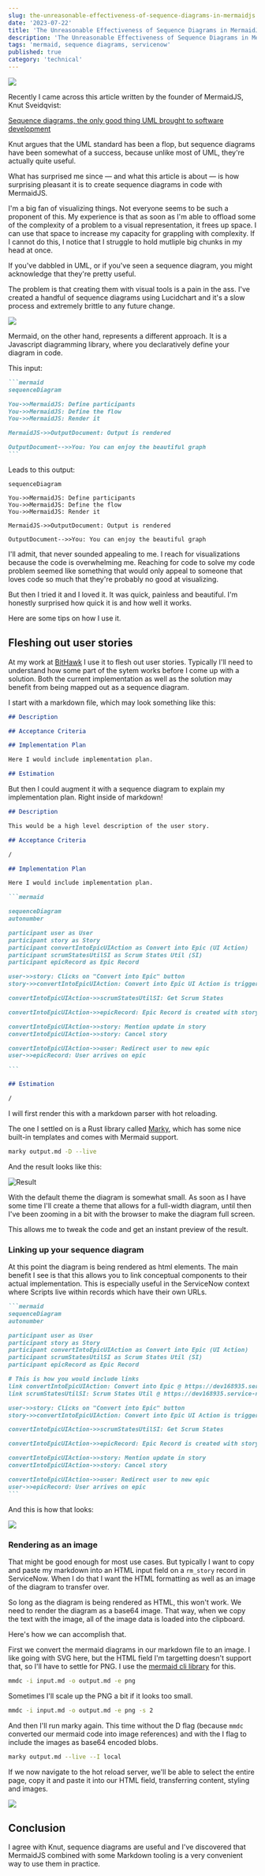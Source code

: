 ```yaml
---
slug: the-unreasonable-effectiveness-of-sequence-diagrams-in-mermaidjs
date: '2023-07-22'
title: 'The Unreasonable Effectiveness of Sequence Diagrams in MermaidJS'
description: 'The Unreasonable Effectiveness of Sequence Diagrams in MermaidJS'
tags: 'mermaid, sequence diagrams, servicenow'
published: true
category: 'technical'
---
```


![](./images/20230722225447.png)

Recently I came across this article written by the founder of MermaidJS, Knut Sveidqvist:

[Sequence diagrams, the only good thing UML brought to software development](https://www.mermaidchart.com/blog/posts/sequence-diagrams-the-good-thing-uml-brought-to-software-development)

Knut argues that the UML standard has been a flop, but sequence diagrams have been somewhat of a success, because unlike most of UML, they're actually quite useful.

What has surprised me since — and what this article is about — is how surprising pleasant it is to create sequence diagrams in code with MermaidJS.

I'm a big fan of visualizing things. Not everyone seems to be such a proponent of this. My experience is that as soon as I'm able to offload some of the complexity of a problem to a visual representation, it frees up space. I can use that space to increase my capacity for grappling with complexity. If I cannot do this, I notice that I struggle to hold mutliple big chunks in my head at once.

If you've dabbled in UML, or if you've seen a sequence diagram, you might acknowledge that they're pretty useful.

The problem is that creating them with visual tools is a pain in the ass. I've created a handful of sequence diagrams using Lucidchart and it's a slow process and extremely brittle to any future change.

![](./images/20230722154740.png)

Mermaid, on the other hand, represents a different approach. It is a Javascript diagramming library, where you declaratively define your diagram in code.

This input:

````markdown
```mermaid
sequenceDiagram

You->>MermaidJS: Define participants
You->>MermaidJS: Define the flow
You->>MermaidJS: Render it

MermaidJS->>OutputDocument: Output is rendered

OutputDocument-->>You: You can enjoy the beautiful graph
```
````

Leads to this output:

```mermaid
sequenceDiagram

You->>MermaidJS: Define participants
You->>MermaidJS: Define the flow
You->>MermaidJS: Render it

MermaidJS->>OutputDocument: Output is rendered

OutputDocument-->>You: You can enjoy the beautiful graph
```

I'll admit, that never sounded appealing to me. I reach for visualizations because the code is overwhelming me. Reaching for code to solve my code problem seemed like something that would only appeal to someone that loves code so much that they're probably no good at visualizing.

But then I tried it and I loved it. It was quick, painless and beautiful. I'm honestly surprised how quick it is and how well it works.

Here are some tips on how I use it.

## Fleshing out user stories

At my work at [BitHawk](https://bithawk.ch) I use it to flesh out user stories. Typically I'll need to understand how some part of the sytem works before I come up with a solution. Both the current implementation as well as the solution may benefit from being mapped out as a sequence diagram.

I start with a markdown file, which may look something like this:

```md
## Description

## Acceptance Criteria

## Implementation Plan

Here I would include implementation plan.

## Estimation
```

But then I could augment it with a sequence diagram to explain my implementation plan. Right inside of markdown!

````md
## Description

This would be a high level description of the user story.

## Acceptance Criteria

/

## Implementation Plan

Here I would include implementation plan.

```mermaid

sequenceDiagram
autonumber

participant user as User
participant story as Story
participant convertIntoEpicUIAction as Convert into Epic (UI Action)
participant scrumStatesUtilSI as Scrum States Util (SI)
participant epicRecord as Epic Record

user->>story: Clicks on "Convert into Epic" button
story->>convertIntoEpicUIAction: Convert into Epic UI Action is triggered

convertIntoEpicUIAction->>scrumStatesUtilSI: Get Scrum States

convertIntoEpicUIAction->>epicRecord: Epic Record is created with story fields

convertIntoEpicUIAction->>story: Mention update in story
convertIntoEpicUIAction->>story: Cancel story

convertIntoEpicUIAction->>user: Redirect user to new epic
user->>epicRecord: User arrives on epic

```

## Estimation

/
````

I will first render this with a markdown parser with hot reloading.

The one I settled on is a Rust library called [Marky](https://github.com/npm/marky-markdown), which has some nice built-in templates and comes with Mermaid support.

```bash
marky output.md -D --live
```

And the result looks like this:

![Result](./images/20230722171418.png)

With the default theme the diagram is somewhat small. As soon as I have some time I'll create a theme that allows for a full-width diagram, until then I've been zooming in a bit with the browser to make the diagram full screen.

This allows me to tweak the code and get an instant preview of the result.

### Linking up your sequence diagram

At this point the diagram is being rendered as html elements. The main benefit I see is that this allows you to link conceptual components to their actual implementation. This is especially useful in the ServiceNow context where Scripts live within records which have their own URLs.

````markdown {11-13}
```mermaid
sequenceDiagram
autonumber

participant user as User
participant story as Story
participant convertIntoEpicUIAction as Convert into Epic (UI Action)
participant scrumStatesUtilSI as Scrum States Util (SI)
participant epicRecord as Epic Record

# This is how you would include links
link convertIntoEpicUIAction: Convert into Epic @ https://dev168935.service-now.com/nav_to.do?uri=sys_ui_action.do?sys_id=80e97a04ef301000a7450fa3f82256c0
link scrumStatesUtilSI: Scrum States Util @ https://dev168935.service-now.com/nav_to.do?uri=sys_script_include.do?sys_id=30d6f144cb50330078e8dcbcf7076d6c

user->>story: Clicks on "Convert into Epic" button
story->>convertIntoEpicUIAction: Convert into Epic UI Action is triggered

convertIntoEpicUIAction->>scrumStatesUtilSI: Get Scrum States

convertIntoEpicUIAction->>epicRecord: Epic Record is created with story fields

convertIntoEpicUIAction->>story: Mention update in story
convertIntoEpicUIAction->>story: Cancel story

convertIntoEpicUIAction->>user: Redirect user to new epic
user->>epicRecord: User arrives on epic
```
````

And this is how that looks:

![](./images/20230722172930.gif)

### Rendering as an image

That might be good enough for most use cases. But typically I want to copy and paste my markdown into an HTML input field on a `rm_story` record in ServiceNow. When I do that I want the HTML formatting as well as an image of the diagram to transfer over.

So long as the diagram is being rendered as HTML, this won't work. We need to render the diagram as a base64 image. That way, when we copy the text with the image, all of the image data is loaded into the clipboard.

Here's how we can accomplish that.

First we convert the mermaid diagrams in our markdown file to an image. I like going with SVG here, but the HTML field I'm targetting doesn't support that, so I'll have to settle for PNG. I use the [mermaid cli library](https://github.com/mermaid-js/mermaid-cli) for this.

```bash
mmdc -i input.md -o output.md -e png
```

Sometimes I'll scale up the PNG a bit if it looks too small.

```bash
mmdc -i input.md -o output.md -e png -s 2
```

And then I'll run marky again. This time without the D flag (because `mmdc` converted our mermaid code into image references) and with the I flag to include the images as base64 encoded blobs.

```bash
marky output.md --live --I local
```

If we now navigate to the hot reload server, we'll be able to select the entire page, copy it and paste it into our HTML field, transferring content, styling and images.

![](./images/20230722175514.gif)

## Conclusion

I agree with Knut, sequence diagrams are useful and I've discovered that MermaidJS combined with some Markdown tooling is a very convenient way to use them in practice.

